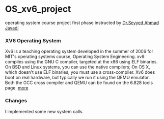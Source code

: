 # OS_xv6_project
operating system course project first phase instructed by [Dr.Seyyed Ahmad Javadi](https://www3.cs.stonybrook.edu/~sjavadi/)

### XV6 Operating System
Xv6 is a teaching operating system developed in the summer of 2006 for MIT's operating systems course,
Operating System Engineering.
xv6 compiles using the GNU C compiler, targeted at the x86 using ELF binaries. 
On BSD and Linux systems, you can use the native compilers; On OS X, which doesn't use ELF binaries, 
you must use a cross-compiler. Xv6 does boot on real hardware, but typically we run it using the QEMU 
emulator. Both the GCC cross compiler and QEMU can be found on the 6.828 tools page. [more](https://pdos.csail.mit.edu/6.828/2012/xv6.html)

### Changes
I implemented some new system calls.
